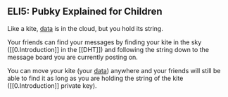 ## ELI5: Pubky Explained for Children

Like a kite, [data](Data%20Stores.md) is in the cloud, but you hold its string.

Your friends can find your messages by finding your kite in the sky ([[0.Introduction]] in the [[DHT]]) and following the string down to the message board you are currently posting on.

You can move your kite (your [data](Data%20Stores.md)) anywhere and your friends will still be able to find it as long as you are holding the string of the kite ([[0.Introduction]] private key).

